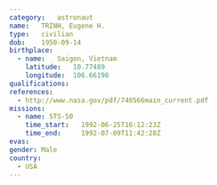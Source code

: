 ```yaml
---
category:	astronaut
name:	TRINH, Eugene H.
type:	civilian
dob:	1950-09-14
birthplace:
  - name:	Saigon, Vietnam
    latitude:	10.77489
    longitude:	106.66198
qualifications:
references:
  - http://www.nasa.gov/pdf/740566main_current.pdf
missions:
  - name: STS-50
    time_start:   1992-06-25T16:12:23Z
    time_end:     1992-07-09T11:42:28Z
evas:
gender:	Male
country:
  - USA
---
```


